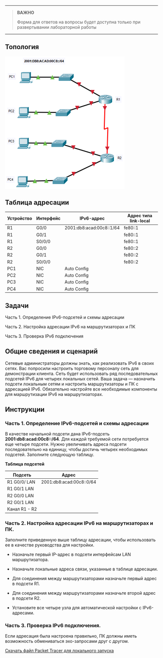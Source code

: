 
---

> **ВАЖНО**
> 
> Форма для ответов на вопросы будет доступна только при развертывании лабораторной работы 

---

## Топология

![](./assets/topology.png)

## Таблица адресации

| Устройство | Интерфейс | IPv6-адрес               | Адрес типа link-local |
|------------|-----------|--------------------------|-----------------------|
| R1         | G0/0      | 2001:db8:acad:00c8::1/64 | fe80::1               |
| R1         | G0/1      |                          | fe80::1               |
| R1         | S0/0/0    |                          | fe80::1               |
| R2         | G0/0      |                          | fe80::2               |
| R2         | G0/1      |                          | fe80::2               |
| R2         | S0/0/0    |                          | fe80::2               |
| PC1        | NIC       | Auto Config              |                       |
| PC2        | NIC       | Auto Config              |                       |
| PC3        | NIC       | Auto Config              |                       |
| PC4        | NIC       | Auto Config              |                       |

## Задачи

Часть 1. Определение IPv6-подсетей и схемы адресации

Часть 2. Настройка адресации IPv6 на маршрутизаторах и ПК

Часть 3. Проверка IPv6 подключения

## Общие сведения и сценарий

Сетевые администраторы должны знать, как реализовать IPv6 в своих сетях. Вас попросили настроить торговому персоналу сеть для демонстрации клиента. Сеть будет использовать ряд последовательных подсетей IPv6 для четырех локальных сетей. Ваша задача — назначить подсети локальным сетям и настроить маршрутизаторы и ПК с адресацией IPv6. Обязательно настройте все необходимые компоненты для маршрутизации IPv6 на маршрутизаторах.

## Инструкции

### Часть 1. Определение IPv6-подсетей и схемы адресации

В качестве начальной подсети дана IPv6-подсеть **2001:db8:acad:00c8::/64**. Для каждой требуемой сети потребуется еще четыре подсети. Нужно увеличивать адреса подсети последовательно на единицу, чтобы достичь четырех необходимых подсетей. Заполните следующую таблицу.

**Таблица подсетей**

| Подсеть       | Адрес                    |
|---------------|--------------------------|
| R1 G0/0/ LAN  | 2001:db8:acad:00c8::0/64 |
| R1 G0/1 LAN   |                          |
| R2 G0/0 LAN   |                          |
| R2 G0/1 LAN   |                          |
| Канал R1 - R2 |                          |

### Часть 2. Настройка адресации IPv6 на маршрутизаторах и ПК.

Заполните приведенную выше таблицу адресации, чтобы использовать ее в качестве руководства для настройки.

-   Назначьте первый IP-адрес в подсети интерфейсам LAN маршрутизатора.

-   Назначьте локальные адреса связи, указанные в таблице адресации.

-   Для соединения между маршрутизаторами назначьте первый адрес в подсети R1.

-   Для соединения между маршрутизаторами назначьте второй адрес в подсети R2.

-   Установите все четыре узла для автоматической настройки с IPv6-адресами.

### Часть 3. Проверка IPv6 подключения.

Если адресация была настроена правильно, ПК должны иметь возможность обмениваться эхо-запросами друг с другом.

[Скачать файл Packet Tracer для локального запуска](./assets/12.9.1-lab.pka)
